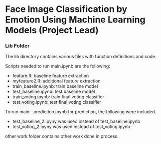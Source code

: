 # Face Image Classification by Emotion Using Machine Learning Models (Project Lead)

### Lib Folder

The lib directory contains various files with function definitions and code.

Scripts needed to run main.ipynb are the following:

+ feature.R: baseline feature extraction
+ myfeature2.R: additional feature extraction
+ train_baseline.ipynb: train baseline model
+ test_baseline.ipynb: test baseline model
+ train_voting.ipynb: train final voting classifier
+ test_voting.ipynb: test final voting classifier

To run main--prediction.ipynb for prediction, the following were included.
+ test_baseline_2.ipyny was used instead of test_baseline.ipynb
+ test_voting_2.ipyny was used instead of test_voting.ipynb

other work folder contains other work done in process.
